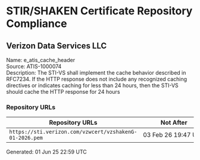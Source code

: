 # STIR/SHAKEN Certificate Repository Compliance

## Verizon Data Services LLC

Name: e_atis_cache_header\
Source: ATIS-1000074\
Description: The STI-VS shall implement the cache behavior described in RFC7234. If the HTTP response does not include any recognized caching directives or indicates caching for less than 24 hours, then the STI-VS should cache the HTTP response for 24 hours
### Repository URLs

| Repository URLs | Not After |  Problems | Link |
|-----------------|-----------|-----------|------|
| `https://sti.verizon.com/vzwcert/vzshakenG-01-2026.pem` | 03&#160;Feb&#160;26&#160;19:47&#160;UTC | true | [view](../../REPOS/3093acd9ee0a0252a67f7cfa0e6b662bb556381a/README.md) |


Generated: 01 Jun 25 22:59 UTC